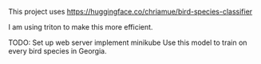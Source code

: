 This project uses https://huggingface.co/chriamue/bird-species-classifier

I am using triton to make this more efficient.

TODO:
Set up web server
implement minikube
Use this model to train on every bird species in Georgia.